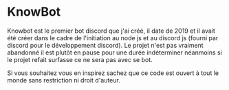 # KnowBot

Knowbot est le premier bot discord que j'ai créé, il date de 2019 et il avait été créer dans le cadre de l'initiation au node js et au discord js (fourni par discord pour le développement discord). Le projet n'est pas vraiment abandonné il est plutôt en pause pour une durée indéterminer néanmoins si le projet refait surfasse ce ne sera pas avec se bot.

Si vous souhaitez vous en inspirez sachez que ce code est ouvert à tout le monde sans restriction ni droit d'auteur.
